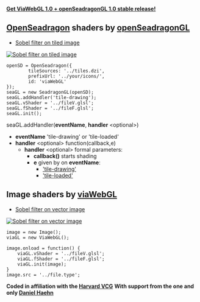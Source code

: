 
[__Get ViaWebGL 1.0 + openSeadragonGL 1.0 stable release!__][13]

## [OpenSeadragon][7] shaders by [openSeadragonGL][6]

* [Sobel filter on tiled image][4]

[![Sobel filter on tiled image][9]][4]

```
openSD = OpenSeadragon({
        tileSources: '../tiles.dzi',
        prefixUrl: '../your/icons/',
        id: 'viaWebGL'
});
seaGL = new SeadragonGL(openSD);
seaGL.addHandler('tile-drawing');
seaGL.vShader = '../fileV.glsl';
seaGL.fShader = '../fileF.glsl';
seaGL.init();
```

seaGL.addHandler(__eventName__, __handler__ \<optional\>)
    
* __eventName__ 'tile-drawing' or 'tile-loaded'
* __handler__ \<optional\> function(callback,e)
    * __handler__ \<optional\> formal parameters:
        * __callback()__ starts shading
        * __e__ given by on __eventName__:
            * ['tile-drawing'][11]
            * ['tile-loaded'][12]
            

## Image shaders by [viaWebGL][5]

* [Sobel filter on vector image][8]

[![Sobel filter on vector image][10]][8] 

```
image = new Image();
viaGL = new ViaWebGL();

image.onload = function() {
    viaGL.vShader = '../fileV.glsl';
    viaGL.fShader = '../fileF.glsl';
    viaGL.init(image);
}
image.src = '../file.type';
```


__Coded in affiliation with the [Harvard VCG][14]__
__With support from the one and only [Daniel Haehn][15]__

[1]: https://github.com/thejohnhoffer/viaWebGL
[4]: https://thejohnhoffer.github.io/viaWebGL/demo/dzi/index.html
[8]: https://thejohnhoffer.github.io/viaWebGL/demo/svg/index.html
[5]: tools/viaWebGL.js
[6]: tools/openSeadragonGL.js
[7]: https://openseadragon.github.io
[9]: ../master/images/toggle.png?raw=true
[10]: ../master/images/toggle0.png?raw=true
[11]: https://openseadragon.github.io/docs/OpenSeadragon.Viewer.html#.event:tile-drawing
[12]: https://openseadragon.github.io/docs/OpenSeadragon.Viewer.html#.event:tile-loaded
[13]: https://github.com/thejohnhoffer/viaWebGL/releases/tag/v1.0
[15]: http://vcg.seas.harvard.edu/people/daniel
[14]: http://vcg.seas.harvard.edu

